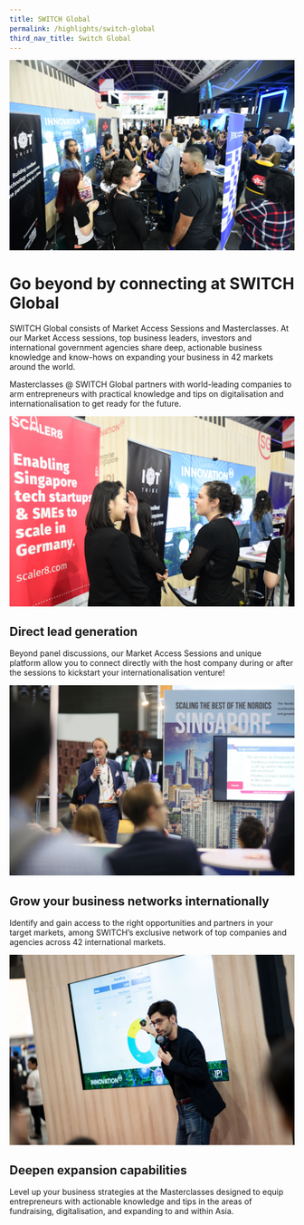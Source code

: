 ```yaml
---
title: SWITCH Global
permalink: /highlights/switch-global
third_nav_title: Switch Global
---
```

![](/images/SWITCH%20Global%203.JPG)
# Go beyond by connecting at SWITCH Global
SWITCH Global consists of Market Access Sessions and Masterclasses. At our Market Access sessions, top business leaders, investors and international government agencies share deep, actionable business knowledge and know-hows on expanding your business in 42 markets around the world. 

Masterclasses @ SWITCH Global partners with world-leading companies to arm entrepreneurs with practical knowledge and tips on digitalisation and internationalisation to get ready for the future.

![](/images/SWITCH%20Global%202.JPG)
## Direct lead generation
Beyond panel discussions, our Market Access Sessions and unique platform allow you to connect directly with the host company during or after the sessions to kickstart your internationalisation venture! 

![](/images/SWITCH%20Global%201.jpg)
## Grow your business networks internationally
Identify and gain access to the right opportunities and partners in your target markets, among SWITCH’s exclusive network of top companies and agencies across 42 international markets. 

![](/images/Masterclass%201.jpg)
## Deepen expansion capabilities
Level up your business strategies at the Masterclasses designed to equip entrepreneurs with actionable knowledge and tips in the areas of fundraising, digitalisation, and expanding to and within Asia.